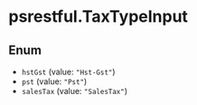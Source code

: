 # psrestful.TaxTypeInput

## Enum

* `hstGst` (value: `"Hst-Gst"`)
* `pst` (value: `"Pst"`)
* `salesTax` (value: `"SalesTax"`)
